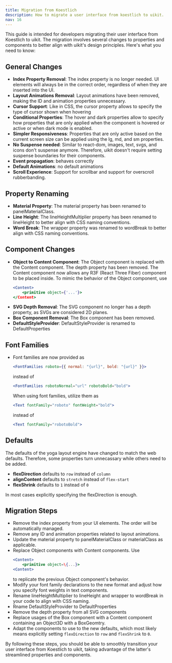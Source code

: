 ```yaml
---
title: Migration from Koestlich
description: How to migrate a user interface from koestlich to uikit.
nav: 16
---
```


This guide is intended for developers migrating their user interface from Koestlich to uikit. The migration involves several changes to properties and components to better align with uikit's design principles. Here's what you need to know:

## General Changes

- **Index Property Removal**: The index property is no longer needed. UI elements will always be in the correct order, regardless of when they are inserted into the UI.
- **Layout Animations Removal**: Layout animations have been removed, making the ID and animation properties unnecessary.
- **Cursor Support**: Like in CSS, the cursor property allows to specify the type of cursor shown when hovering
- **Conditional Properties**: The hover and dark properties allow to specify how properties that are only applied when the component is hovered or active or when dark mode is enabled. 
- **Simpler Responsiveness**: Properties that are only active based on the current screen size can be applied using the lg, md, and sm properties.
- **No Suspense needed**: Similar to react-dom, images, text, svgs, and icons don't suspense anymore. Therefore, uikit doesn't require setting suspense boundaries for their components.
- **Event propagation**: behaves correctly
- **Default Animations**: no default animations
- **Scroll Experience**: Support for scrollbar and support for overscroll rubberbanding.

## Property Renaming

- **Material Property**: The material property has been renamed to panelMaterialClass.
- **Line Height**: The lineHeightMultiplier property has been renamed to lineHeight to better align with CSS naming conventions.
- **Word Break**: The wrapper property was renamed to wordBreak to better align with CSS naming conventions.

## Component Changes

- **Object to Content Component**: The Object component is replaced with the Content component. The depth property has been removed. The Content component now allows any R3F (React Three Fiber) component to be placed inside. To mimic the behavior of the Object component, use
    ```jsx
    <Content>
        <primitive object={'...'}>
    </Content>
    ```
- **SVG Depth Removal**: The SVG component no longer has a depth property, as SVGs are considered 2D planes.
- **Box Component Removal**: The Box component has been removed.
- **DefaultStyleProvider**: DefaultStyleProvider is renamed to DefaultProperties

## Font Families

- Font families are now provided as
    ```jsx
    <FontFamilies roboto={{ normal: "{url}", bold: "{url}" }}>
    ```
    instead of
    ```jsx
    <FontFamilies robotoNormal="url" robotoBold="bold">
    ```
    When using font families, utilize them as
    ```jsx
    <Text fontFamily="roboto" fontWeight="bold">
    ```
    instead of
    ```jsx
    <Text fontFamily="robotoBold">
    ```


## Defaults

The defaults of the yoga layout engine have changed to match the web defaults. Therefore, some properties turn unnecassary while others need to be added.

- **flexDirection** defaults to `row` instead of `column`
- **alignContent** defaults to `stretch` instead of `flex-start`
- **flexShrink** defaults to `1` instead of `0`

In most cases explicitly specifying the flexDirection is enough.

## Migration Steps

- Remove the index property from your UI elements. The order will be automatically managed.
- Remove any ID and animation properties related to layout animations.
- Update the material property to panelMaterialClass or materialClass as applicable.
- Replace Object components with Content components. Use
    ```jsx
    <Content>
        <primitive object=\{...}>
    <Content>
    ```
    to replicate the previous Object component's behavior.
- Modify your font family declarations to the new format and adjust how you specify font weights in text components.
- Rename lineHeightMultiplier to lineHeight and wrapper to wordBreak in your code to align with CSS naming.
- Rname DefaultStyleProvider to DefaultProperties
- Remove the depth property from all SVG components
- Replace usages of the Box component with a Content component containing an Object3D with a BoxGeomtry.
- Adapt the components to use to the new defaults, which most likely means explicitly setting `flexDirection` to `row` and `flexShrink` to `0`.

By following these steps, you should be able to smoothly transition your user interface from Koestlich to uikit, taking advantage of the latter's streamlined properties and components.